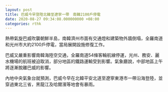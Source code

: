 ```yaml
---
layout: post
title: 巴威今早登陸北韓至遼寧一帶　南韓2100戶停電
date: 2020-08-27 09:34:08.000000000 +08:00
categories: rthk
---
```


熱帶氣旋巴威吹襲朝鮮半島，南韓濟州市面有交通燈和建築物外牆倒塌，全羅南道和光州市大約2100戶停電，當局展開設施修復工作。

巴威又嚴重影響南韓海陸空交通，全羅南道54條客輪航線停運，光州、務安、麗水機場的航班被迫取消，部分地區的鐵路運輸受到影響。氣象廳說，中部地區上午將逐漸脫離巴威的影響。

內地中央氣象台就預測，巴威今早在北韓平安北道至遼寧東港市一帶沿海登陸，並穿過東北三省，黑龍江及哈爾濱等地會有暴雨。
